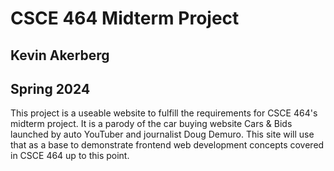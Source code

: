 # CSCE 464 Midterm Project
## Kevin Akerberg
## Spring 2024  

This project is a useable website to fulfill the requirements for CSCE 464's midterm project. It is a parody of the car buying website Cars & Bids launched by auto YouTuber and journalist Doug Demuro. This site will use that as a base to demonstrate frontend web development concepts covered in CSCE 464 up to this point.  